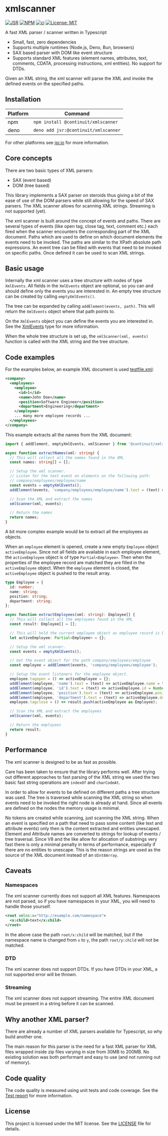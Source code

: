 # xmlscanner

[![JSR](https://jsr.io/badges/@continuit/xmlscanner)](https://jsr.io/@continuit/xmlscanner)
[![NPM](https://img.shields.io/npm/v/@continuit/xmlscanner?logo=npm)](https://www.npmjs.com/package/@continuit/xmlparser)
[![ci](https://github.com/ContinuIT-nl/xmlscanner/actions/workflows/ci.yml/badge.svg)](https://github.com/ContinuIT-nl/xmlscanner/actions/workflows/ci.yml)
[![License: MIT](https://img.shields.io/badge/License-MIT-yellow.svg)](https://opensource.org/licenses/MIT)

A fast XML parser / scanner written in Typescript

- Small, fast, zero dependencies
- Supports multiple runtimes (Node.js, Deno, Bun, browsers)
- SAX based parser with DOM like event structure
- Supports standard XML features (element names, attributes, text, comments, CDATA, processing instructions, xml entities). No support for DTDs.

Given an XML string, the xml scanner will parse the XML and invoke the defined events on the specified paths.

## Installation

| Platform | Command                              |
| -------- | ------------------------------------ |
| npm      | `npm install @continuit/xmlscanner`  |
| deno     | `deno add jsr:@continuit/xmlscanner` |

For other platforms see [jsr.io](https://jsr.io/packages/@continuit/xmlscanner) for more information.

## Core concepts

There are two basic types of XML parsers:

- SAX (event based)
- DOM (tree based)

This library implements a SAX parser on steroids thus giving a bit of the ease of use of the DOM parsers while still allowing for the speed of SAX parsers. The XML scanner allows for scanning XML strings. Streaming is not supported (yet).

The xml scanner is built around the concept of events and paths.
There are several types of events (like open tag, close tag, text, comment etc.) each fired when the scanner encounters the corresponding part of the XML document.
Paths which are used to define on which document elements the events need to be invoked. The paths are similar to the XPath absolute path expressions.
An event tree can be filled with events that need to be invoked on specific paths. Once defined it can be used to scan XML strings.

## Basic usage

Internally the xml scanner uses a tree structure with nodes of type `XmlEvents`. All fields in the `XmlEvents` object are optional, so you can and should define only the events you are interested in. An empty tree structure can be created by calling `emptyXmlEvents()`.

The tree can be expanded by calling `addElement(events, path)`. This will return the `XmlEvents` object where that path points to.

On the `XmlEvents` object you can define the events you are interested in. See the [XmlEvents](./src/xmlScannerTypes.ts) type for more information.

When the whole tree structure is set up, the `xmlScanner(xml, events)` function is called with the XML string and the tree structure.

## Code examples

For the examples below, an example XML document is used [testfile.xml](./test_data/testfile.xml):

```xml
<company>
  <employees>
    <employee>
      <id>1</id>
      <name>John Doe</name>
      <position>Software Engineer</position>
      <department>Engineering</department>
    </employee>
    ... many more employee records ...
  </employees>
</company>
```

This example extracts all the names from the XML document:

```typescript
import { addElement, emptyXmlEvents, xmlScanner } from '@continuit/xmlscanner';

async function extractNames(xml: string) {
  // This will collect all the names found in the XML
  const names: string[] = [];

  // Setup the xml scanner.
  // Listen for the text event on elements on the following path:
  // company/employees/employee/name
  const events = emptyXmlEvents();
  addElement(events, 'company/employees/employee/name').text = (text) => names.push(text);

  // Scan the XML and extract the names
  xmlScanner(xml, events);

  // Return the names
  return names;
}
```

A bit more complex example would be to extract all the employees as objects.

When an `employee` element is opened, create a new empty `Employee` object `activeEmployee`.
Since not all fields are available in each employee element, the `activeEmployee` object is of type `Partial<Employee>`.
Then when the properties of the employee record are matched they are filled in the `activeEmployee` object.
When the `employee` element is closed, the `activeEmployee` object is pushed to the result array.

```typescript
type Employee = {
  id: number;
  name: string;
  position: string;
  department: string;
};

async function extractEmployees(xml: string): Employee[] {
  // This will collect all the employees found in the XML
  const result: Employee[] = [];

  // This will hold the current employee object as employee record is being parsed
  let activeEmployee: Partial<Employee> = {};

  // Setup the xml scanner.
  const events = emptyXmlEvents();

  // Get the event object for the path company/employees/employee
  const employee = addElement(events, 'company/employees/employee');

  // Setup the event listeners for the employee object.
  employee.tagopen = () => activeEmployee = {};
  addElement(employee, 'name').text = (text) => activeEmployee.name = text;
  addElement(employee, 'id').text = (text) => activeEmployee.id = Number.parseInt(text);
  addElement(employee, 'position').text = (text) => activeEmployee.position = text;
  addElement(employee, 'department').text = (text) => activeEmployee.department = text;
  employee.tagclose = () => result.push(activeEmployee as Employee);

  // Scan the XML and extract the employees
  xmlScanner(xml, events);

  // Return the employees
  return result;
}
```

## Performance

The xml scanner is designed to be as fast as possible.

Care has been taken to ensure that the library performs well. After trying out different approaches to fast parsing of the XML string we used the two basic fast string operations are `indexOf` and `charCodeAt`.

In order to allow for events to be defined on different paths a tree structure was used.
The tree is traversed while scanning the XML string so when events need to be invoked the right node is already at hand.
Since all events are defined on the nodes the memory usage is minimal.

No tokens are created while scanning, just scanning the XML string.
When an event is specified on a path that need to pass some content (like text and attribute events) only then is the content extracted and entities unescaped. Element and Attribute names are converted to strings for lookup of events / tree traversal.
Since V8 and the like allow for allocation of substrings very fast there is only a minimal penalty in terms of performance, especially if there are no entities to unescape.
This is the reason strings are used as the source of the XML document instead of an `UInt8Array`.

## Caveats

### Namespaces

The xml scanner currently does not support all XML features. Namespaces are not parsed, so if you have namespaces in your XML, you will need to handle those yourself.

```xml
<root xmlns:x="http://example.com/namespace">
  <x:child>text</x:child>
</root>
```

In the above case the path `root/x:child` will be matched, but if the namespace name is changed from `x` to `y`, the path `root/y:child` will not be matched.

### DTD

The xml scanner does not support DTDs. If you have DTDs in your XML, a not supported error will be thrown.

### Streaming

The xml scanner does not support streaming. The entire XML document must be present in a string before it can be scanned.

## Why another XML parser?

There are already a number of XML parsers available for Typescript, so why build another one.

The main reason for this parser is the need for a fast XML parser for XML files wrapped inside zip files varying in size from 30MB to 200MB.
No existing solution was both performant and easy to use (and not running out of memory).

## Code quality

The code quality is measured using unit tests and code coverage. See the [Test report](./test_results/test_results.md) for more information.

## License

This project is licensed under the MIT license. See the [LICENSE](./LICENSE) file for details.
